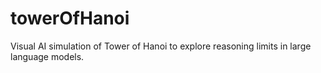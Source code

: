 # towerOfHanoi
Visual AI simulation of Tower of Hanoi to explore reasoning limits in large language models.
